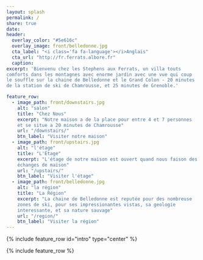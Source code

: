 ```yaml
---
layout: splash
permalink: /
share: true
date:
header:
  overlay_color: "#5e616c"
  overlay_image: front/belledonne.jpg
  cta_label: "<i class='fa fa-language'></i>Anglais"
  cta_url: "http://fr.ferrats.albore.fr"
  caption:
excerpt: 'Bienvenu chez les Stephens aux Ferrats, un villa touts
comforts dans les montagnes avec enorme jardin avec une vue qui coup
le souffle sur la chaine de Belledonne et le Grand Colon - 20 minutes
de la station de ski de Chamrousse, et 25 minutes de Grenoble.'

feature_row:
  - image_path: front/downstairs.jpg
    alt: "salon"
    title: "Chez Nous"
    excerpt: "Notre maison a de la place pour entre 4 et 7 personnes
    et se situe a 20 minutes de Chamrousse"
    url: "/downstairs/"
    btn_label: "Visiter notre maison"
  - image_path: front/upstairs.jpg
    alt: "l'étage"
    title: "L'Étage"
    excerpt: "L'étage de notre maison est ouvert quand nous faison des
    échanges de maison"
    url: "/upstairs/"
    btn_label: "Visiter l'étage"
  - image_path: front/belledonne.jpg
    alt: "la région"
    title: "La Région"
    excerpt: "La chaine de Belledonne est reputée pour des nombreuse
    zones de ski, pour ses impressionantes vistas, sa geologie
    interessante, et sa nature sauvage"
    url: "/region/"
    btn_label: "Visiter la région"
---
```


{% include feature_row id="intro" type="center" %}

{% include feature_row %}

